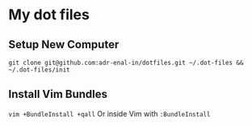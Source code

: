 # My dot files

## Setup New Computer
`git clone git@github.com:adr-enal-in/dotfiles.git ~/.dot-files && ~/.dot-files/init`

## Install Vim Bundles
`vim +BundleInstall +qall`
Or inside Vim with `:BundleInstall`

